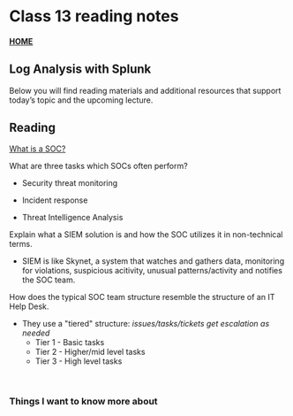 # Class 13 reading notes

#### [HOME](https://cesarderio.github.io/reading-notes/)

## Log Analysis with Splunk

Below you will find reading materials and additional resources that support today’s topic and the upcoming lecture.

## Reading

[What is a SOC?](https://www.splunk.com/en_us/data-insider/what-is-a-security-operations-center.html)

What are three tasks which SOCs often perform?

* Security threat monitoring

* Incident response

* Threat Intelligence Analysis

Explain what a SIEM solution is and how the SOC utilizes it in non-technical terms.

* SIEM is like Skynet, a system that watches and gathers data, monitoring for violations, suspicious acitivity, unusual patterns/activity and notifies the SOC team.

How does the typical SOC team structure resemble the structure of an IT Help Desk.

* They use a "tiered" structure:
*issues/tasks/tickets get escalation as needed*
  * Tier 1 - Basic tasks
  * Tier 2 - Higher/mid level tasks
  * Tier 3 - High level tasks

<br>

### Things I want to know more about
